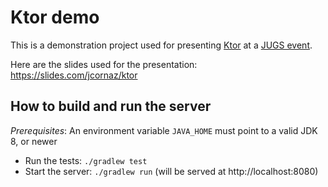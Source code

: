 # Ktor demo

This is a demonstration project used for presenting [Ktor](https://ktor.io) at a [JUGS event](https://www.jug.ch/html/events/2020/kotlin_with_ktor.html).

Here are the slides used for the presentation: https://slides.com/jcornaz/ktor

## How to build and run the server

*Prerequisites*: An environment variable `JAVA_HOME` must point to a valid JDK 8, or newer

* Run the tests: `./gradlew test`
* Start the server: `./gradlew run` (will be served at http://localhost:8080)
